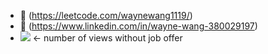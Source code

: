 - 👀 (https://leetcode.com/waynewang1119/)
- 👀 (https://www.linkedin.com/in/wayne-wang-380029197)
- ![](https://komarev.com/ghpvc/?username=wayne-wang-1119&color=blue)  <- number of views without job offer

<!---
wayne-wang-1119/wayne-wang-1119 is a ✨ special ✨ repository because its `README.md` (this file) appears on your GitHub profile.
You can click the Preview link to take a look at your changes.
--->
